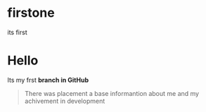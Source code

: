 # firstone
its first
# Hello
Its my frst **branch in GitHub**
> There was placement a base informantion about me and my achivement in development
